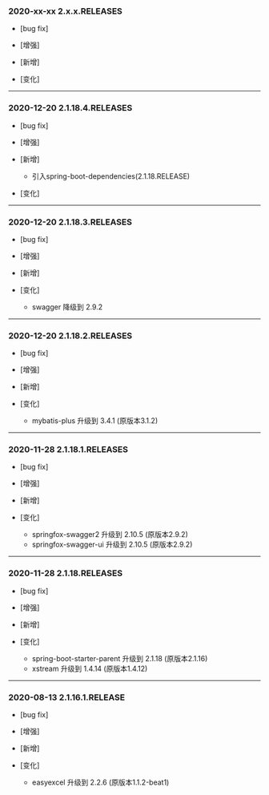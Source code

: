 ### 2020-xx-xx 2.x.x.RELEASES

- [bug fix]

- [增强]

- [新增]

- [变化]

---

### 2020-12-20 2.1.18.4.RELEASES

- [bug fix]

- [增强]

- [新增]
  - 引入spring-boot-dependencies(2.1.18.RELEASE)
- [变化]

---
### 2020-12-20 2.1.18.3.RELEASES

- [bug fix]

- [增强]

- [新增]

- [变化]
  - swagger 降级到 2.9.2

---

### 2020-12-20 2.1.18.2.RELEASES

- [bug fix]

- [增强]

- [新增]

- [变化]
    - mybatis-plus 升级到 3.4.1 (原版本3.1.2)

---

### 2020-11-28 2.1.18.1.RELEASES

- [bug fix]

- [增强]

- [新增]

- [变化]
    - springfox-swagger2 升级到 2.10.5 (原版本2.9.2)
    - springfox-swagger-ui 升级到 2.10.5 (原版本2.9.2)

---

### 2020-11-28 2.1.18.RELEASES

- [bug fix]

- [增强]

- [新增]

- [变化]
    - spring-boot-starter-parent 升级到 2.1.18 (原版本2.1.16)
    - xstream 升级到 1.4.14 (原版本1.4.12)

---

### 2020-08-13 2.1.16.1.RELEASE

- [bug fix]

- [增强]

- [新增]

- [变化]
    - easyexcel 升级到 2.2.6 (原版本1.1.2-beat1)